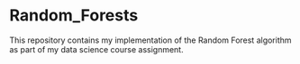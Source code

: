 # Random_Forests
This repository contains my implementation of the Random Forest algorithm as part of my data science course assignment. 
